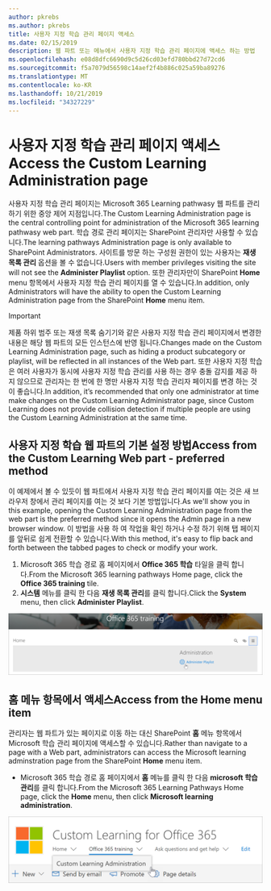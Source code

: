 ```yaml
---
author: pkrebs
ms.author: pkrebs
title: 사용자 지정 학습 관리 페이지 액세스
ms.date: 02/15/2019
description: 웹 파트 또는 메뉴에서 사용자 지정 학습 관리 페이지에 액세스 하는 방법
ms.openlocfilehash: e08d8dfc6690d9c5d26cd03efd780bbd27d72cd6
ms.sourcegitcommit: f5a7079d56598c14aef2f4b886c025a59ba89276
ms.translationtype: MT
ms.contentlocale: ko-KR
ms.lasthandoff: 10/21/2019
ms.locfileid: "34327229"
---
```

# <a name="access-the-custom-learning-administration-page"></a><span data-ttu-id="80f03-103">사용자 지정 학습 관리 페이지 액세스</span><span class="sxs-lookup"><span data-stu-id="80f03-103">Access the Custom Learning Administration page</span></span>

<span data-ttu-id="80f03-104">사용자 지정 학습 관리 페이지는 Microsoft 365 Learning pathwasy 웹 파트를 관리 하기 위한 중앙 제어 지점입니다.</span><span class="sxs-lookup"><span data-stu-id="80f03-104">The Custom Learning Administration page is the central controlling point for administration of the Microsoft 365 learning pathwasy web part.</span></span> <span data-ttu-id="80f03-105">학습 경로 관리 페이지는 SharePoint 관리자만 사용할 수 있습니다.</span><span class="sxs-lookup"><span data-stu-id="80f03-105">The learning pathways Administration page is only available to SharePoint Administrators.</span></span> <span data-ttu-id="80f03-106">사이트를 방문 하는 구성원 권한이 있는 사용자는 **재생 목록 관리** 옵션을 볼 수 없습니다.</span><span class="sxs-lookup"><span data-stu-id="80f03-106">Users with member privileges visiting the site will not see the **Administer Playlist** option.</span></span> <span data-ttu-id="80f03-107">또한 관리자만이 SharePoint **Home** menu 항목에서 사용자 지정 학습 관리 페이지를 열 수 있습니다.</span><span class="sxs-lookup"><span data-stu-id="80f03-107">In addition, only Administrators will have the ability to open the Custom Learning Administration page from the SharePoint **Home** menu item.</span></span>  

> [!IMPORTANT]
> <span data-ttu-id="80f03-108">제품 하위 범주 또는 재생 목록 숨기기와 같은 사용자 지정 학습 관리 페이지에서 변경한 내용은 해당 웹 파트의 모든 인스턴스에 반영 됩니다.</span><span class="sxs-lookup"><span data-stu-id="80f03-108">Changes made on the Custom Learning Administration page, such as hiding a product subcategory or playlist, will be reflected in all instances of the Web part.</span></span> <span data-ttu-id="80f03-109">또한 사용자 지정 학습은 여러 사용자가 동시에 사용자 지정 학습 관리를 사용 하는 경우 충돌 감지를 제공 하지 않으므로 관리자는 한 번에 한 명만 사용자 지정 학습 관리자 페이지를 변경 하는 것이 좋습니다.</span><span class="sxs-lookup"><span data-stu-id="80f03-109">In addition, it’s recommended that only one administrator at time make changes on the Custom Learning Administrator page, since Custom Learning does not provide collision detection if multiple people are using the Custom Learning Administration at the same time.</span></span>  

## <a name="access-from-the-custom-learning-web-part---preferred-method"></a><span data-ttu-id="80f03-110">사용자 지정 학습 웹 파트의 기본 설정 방법</span><span class="sxs-lookup"><span data-stu-id="80f03-110">Access from the Custom Learning Web part - preferred method</span></span>
<span data-ttu-id="80f03-111">이 예제에서 볼 수 있듯이 웹 파트에서 사용자 지정 학습 관리 페이지를 여는 것은 새 브라우저 창에서 관리 페이지를 여는 것 보다 기본 방법입니다.</span><span class="sxs-lookup"><span data-stu-id="80f03-111">As we'll show you in this example, opening the Custom Learning Administration page from the web part is the preferred method since it opens the Admin page in a new browser window.</span></span> <span data-ttu-id="80f03-112">이 방법을 사용 하 여 작업을 확인 하거나 수정 하기 위해 탭 페이지를 앞뒤로 쉽게 전환할 수 있습니다.</span><span class="sxs-lookup"><span data-stu-id="80f03-112">With this method, it's easy to flip back and forth between the tabbed pages to check or modify your work.</span></span>  

1. <span data-ttu-id="80f03-113">Microsoft 365 학습 경로 홈 페이지에서 **Office 365 학습** 타일을 클릭 합니다.</span><span class="sxs-lookup"><span data-stu-id="80f03-113">From the Microsoft 365 learning pathways Home page, click the **Office 365 training** tile.</span></span>
2. <span data-ttu-id="80f03-114">**시스템** 메뉴를 클릭 한 다음 **재생 목록 관리**를 클릭 합니다.</span><span class="sxs-lookup"><span data-stu-id="80f03-114">Click the **System** menu, then click **Administer Playlist**.</span></span> 

![cg-adminaccbtn-.png](media/cg-adminaccbtn.png)

## <a name="access-from-the-home-menu-item"></a><span data-ttu-id="80f03-116">홈 메뉴 항목에서 액세스</span><span class="sxs-lookup"><span data-stu-id="80f03-116">Access from the Home menu item</span></span>
<span data-ttu-id="80f03-117">관리자는 웹 파트가 있는 페이지로 이동 하는 대신 SharePoint **홈** 메뉴 항목에서 Microsoft 학습 관리 페이지에 액세스할 수 있습니다.</span><span class="sxs-lookup"><span data-stu-id="80f03-117">Rather than navigate to a page with a Web part, administrators can access the Microsoft learning adminstration page from the SharePoint **Home** menu item.</span></span> 

- <span data-ttu-id="80f03-118">Microsoft 365 학습 경로 홈 페이지에서 **홈** 메뉴를 클릭 한 다음 **microsoft 학습 관리**를 클릭 합니다.</span><span class="sxs-lookup"><span data-stu-id="80f03-118">From the Microsoft 365 Learning Pathways Home page, click the **Home** menu, then click **Microsoft learning administration**.</span></span>

![cg-adminaccmenu-.png](media/cg-adminaccmenu.png)